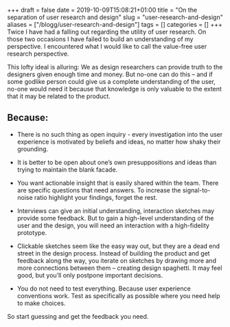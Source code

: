 +++
draft = false
date = 2019-10-09T15:08:21+01:00
title = "On the separation of user research and design"
slug = "user-research-and-design"
aliases = ["/blogg/user-research-and-design"]
tags = []
categories = []
+++
Twice I have had a falling out regarding the utility of user research. On those two occasions I have failed to build an understanding of my perspective. I encountered what I would like to call the value-free user research perspective.

This lofty ideal is alluring: We as design researchers can provide truth to the designers given enough time and money. But no-one can do this – and if some godlike person could give us a complete understanding of the user,  no-one would need it because that knowledge is only valuable to the extent that it may be related to the product.

## Because:  

* There is no such thing as open inquiry - every investigation into the user experience is motivated by beliefs and ideas, no matter how shaky their grounding.
* It is better to be open about one’s own presuppositions and ideas than trying to maintain the blank facade.

* You want actionable insight that is easily shared within the team. There are specific questions that need answers. To increase the signal-to-noise ratio highlight your findings, forget the rest.  

* Interviews can give an initial understanding, interaction sketches may provide some feedback. But to gain a high-level understanding of the user and the design, you will need an interaction with a high-fidelity prototype.

* Clickable sketches seem like the easy way out, but they are a dead end street in the design process. Instead of building the product and get feedback along the way, you iterate on sketches by drawing more and more connections between them – creating design spaghetti. It may feel good, but you’ll only postpone important decisions.

* You do not need to test everything. Because user experience conventions work. Test as specifically as possible where you need help to make choices.

So start guessing and get the feedback you need.    

